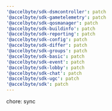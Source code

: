 ```yaml
---
'@accelbyte/sdk-dsmcontroller': patch
'@accelbyte/sdk-gametelemetry': patch
'@accelbyte/sdk-qosmanager': patch
'@accelbyte/sdk-buildinfo': patch
'@accelbyte/sdk-reporting': patch
'@accelbyte/sdk-config': patch
'@accelbyte/sdk-differ': patch
'@accelbyte/sdk-groups': patch
'@accelbyte/sdk-basic': patch
'@accelbyte/sdk-event': patch
'@accelbyte/sdk-lobby': patch
'@accelbyte/sdk-chat': patch
'@accelbyte/sdk-ugc': patch
'@accelbyte/sdk': patch
---
```


chore: sync